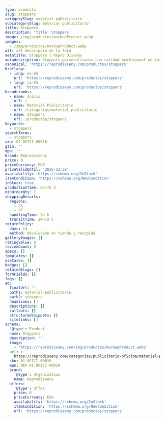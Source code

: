 ```yaml
---
type: producto
slug: stoppers
categorySlug: material-publicitario
subcategorySlug: material-publicitario
title: Stoppers
description: 'title: Stoppers'
image: /img/productos/mockupProduct.webp
images:
  - /img/productos/mockupProduct.webp
alt: alt descripció de la foto
metatitle: Stoppers | Repro Disseny
metadescription: Stoppers personalizadas con calidad profesional en Cataluña.
canonical: 'https://reprodisseny.com/productos/stoppers'
hreflang:
  - lang: es-ES
    url: 'https://reprodisseny.com/productos/stoppers'
  - lang: ca-ES
    url: 'https://reprodisseny.com/productos/stoppers'
breadcrumbs:
  - name: Inicio
    url: /
  - name: Material Publicitario
    url: /categorias/material-publicitario
  - name: Stoppers
    url: /productos/stoppers
keywords:
  - stoppers
searchTerms:
  - stoppers
sku: 01-OFICI-00010
gtin: ''
mpn: ''
brand: Reprodisseny
price: 0
priceCurrency: EUR
priceValidUntil: '2026-12-30'
availability: 'https://schema.org/InStock'
itemCondition: 'https://schema.org/NewCondition'
inStock: true
productionTime: 24–72 h
minOrderQty: 1
shippingDetails:
  regions:
    - ES
    - PT
  handlingTime: 24 h
  transitTime: 24–72 h
returnPolicy:
  days: 14
  method: devolución en tienda y recogida
galleryImages: []
ratingValue: 0
reviewCount: 0
specs: []
templates: []
useCases: []
badges: []
relatedSlugs: []
formFields: []
faqs: []
ad:
  finalUrl: ''
  path1: material-publicitario
  path2: stoppers
  headlines: []
  descriptions: []
  callouts: []
  structuredSnippets: []
  sitelinks: []
schema:
  '@type': Product
  name: Stoppers
  description: ''
  image:
    - 'https://reprodisseny.com/img/productos/mockupProduct.webp'
  url: >-
    https://reprodisseny.com/categorias/publicitario-oficina/material-publicitario/stoppers
  sku: 01-OFICI-00010
  mpn: REF-01-OFICI-00010
  brand:
    '@type': Organization
    name: Reprodisseny
  offers:
    '@type': Offer
    price: 0
    priceCurrency: EUR
    availability: 'https://schema.org/InStock'
    itemCondition: 'https://schema.org/NewCondition'
    url: 'https://reprodisseny.com/productos/stoppers'
---
```



